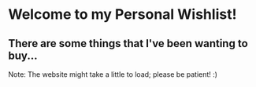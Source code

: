# Welcome to my Personal Wishlist!
## There are some things that I've been wanting to buy...
Note: The website might take a little to load; please be patient! :)
